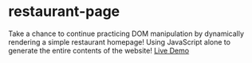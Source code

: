 # restaurant-page
Take a chance to continue practicing DOM manipulation by dynamically rendering a simple restaurant homepage! 
Using JavaScript alone to generate the entire contents of the website!
<a href="https://github.com/gxl0216/restaurant-page/pull/new/gh-pages">Live Demo<a>
